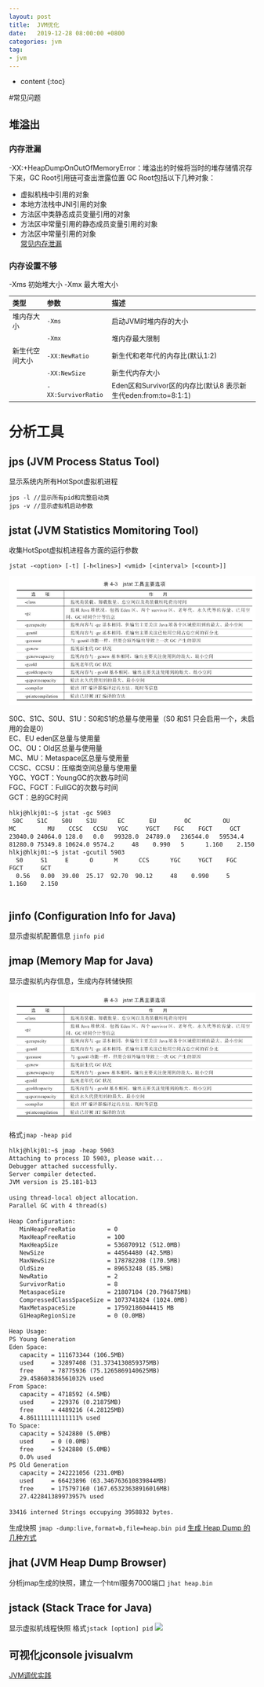 ```yaml
---
layout: post
title:  JVM优化
date:   2019-12-28 08:00:00 +0800
categories: jvm
tag:
- jvm
---
```

* content
{:toc}

#常见问题
## 堆溢出
### 内存泄漏
-XX:+HeapDumpOnOutOfMemoryError：堆溢出的时候将当时的堆存储情况存下来，GC Root引用链可查出泄露位置
GC Root包括以下几种对象：   
* 虚拟机栈中引用的对象   
* 本地方法栈中JNI引用的对象   
* 方法区中类静态成员变量引用的对象   
* 方法区中常量引用的静态成员变量引用的对象   
* 方法区中常量引用的对象   
[常见内存泄漏](https://www.javazhiyin.com/26071.html)

### 内存设置不够
-Xms 初始堆大小 -Xmx 最大堆大小

|**类型**|**参数**|**描述**|
|:----|:----|:----|
|堆内存大小|`-Xms`|启动JVM时堆内存的大小|
| |`-Xmx`|堆内存最大限制|
|新生代空间大小|`-XX:NewRatio`|新生代和老年代的内存比(默认1:2)|
| |`-XX:NewSize`|新生代内存大小|
| |`-XX:SurvivorRatio`|Eden区和Survivor区的内存比(默认8 表示新生代eden:from:to=8:1:1)|

# 分析工具
## jps (JVM Process Status Tool)
显示系统内所有HotSpot虚拟机进程
```
jps -l //显示所有pid和完整启动类
jps -v //显示虚拟机启动参数
```

## jstat (JVM Statistics Momitoring Tool)
收集HotSpot虚拟机进程各方面的运行参数

```
jstat -<option> [-t] [-h<lines>] <vmid> [<interval> [<count>]]
```

![](/styles/images/java/jstat.png)

S0C、S1C、S0U、S1U：S0和S1的总量与使用量（S0 和S1 只会启用一个，未启用的会是0）   
EC、EU eden区总量与使用量   
OC、OU：Old区总量与使用量   
MC、MU：Metaspace区总量与使用量   
CCSC、CCSU：压缩类空间总量与使用量   
YGC、YGCT：YoungGC的次数与时间   
FGC、FGCT：FullGC的次数与时间   
GCT：总的GC时间   
```
hlkj@hlkj01:~$ jstat -gc 5903
 S0C    S1C    S0U    S1U      EC       EU        OC         OU       MC         MU    CCSC   CCSU   YGC     YGCT    FGC    FGCT     GCT   
23040.0 24064.0 128.0   0.0   99328.0  24789.0   236544.0   59534.4   81280.0 75349.8 10624.0 9574.2     48    0.990   5      1.160    2.150
hlkj@hlkj01:~$ jstat -gcutil 5903
  S0     S1     E      O      M      CCS      YGC     YGCT    FGC    FGCT     GCT   
  0.56   0.00  39.00  25.17  92.70  90.12     48    0.990     5    1.160    2.150
    
```

## jinfo (Configuration Info for Java)
显示虚拟机配置信息
`jinfo pid`

## jmap (Memory Map for Java)
显示虚拟机内存信息，生成内存转储快照

![](/styles/images/java/jmap.png)

格式`jmap -heap pid`
```
hlkj@hlkj01:~$ jmap -heap 5903
Attaching to process ID 5903, please wait...
Debugger attached successfully.
Server compiler detected.
JVM version is 25.181-b13

using thread-local object allocation.
Parallel GC with 4 thread(s)

Heap Configuration:
   MinHeapFreeRatio         = 0
   MaxHeapFreeRatio         = 100
   MaxHeapSize              = 536870912 (512.0MB)
   NewSize                  = 44564480 (42.5MB)
   MaxNewSize               = 178782208 (170.5MB)
   OldSize                  = 89653248 (85.5MB)
   NewRatio                 = 2
   SurvivorRatio            = 8
   MetaspaceSize            = 21807104 (20.796875MB)
   CompressedClassSpaceSize = 1073741824 (1024.0MB)
   MaxMetaspaceSize         = 17592186044415 MB
   G1HeapRegionSize         = 0 (0.0MB)

Heap Usage:
PS Young Generation
Eden Space:
   capacity = 111673344 (106.5MB)
   used     = 32897408 (31.3734130859375MB)
   free     = 78775936 (75.1265869140625MB)
   29.458603836561032% used
From Space:
   capacity = 4718592 (4.5MB)
   used     = 229376 (0.21875MB)
   free     = 4489216 (4.28125MB)
   4.861111111111111% used
To Space:
   capacity = 5242880 (5.0MB)
   used     = 0 (0.0MB)
   free     = 5242880 (5.0MB)
   0.0% used
PS Old Generation
   capacity = 242221056 (231.0MB)
   used     = 66423896 (63.346763610839844MB)
   free     = 175797160 (167.65323638916016MB)
   27.422841389973957% used

33416 interned Strings occupying 3958832 bytes.
````

生成快照
`jmap -dump:live,format=b,file=heap.bin pid`
[生成 Heap Dump 的几种方式](https://blog.csdn.net/jijianshuai/article/details/79128033)

## jhat (JVM Heap Dump Browser)
分析jmap生成的快照，建立一个html服务7000端口
`jhat heap.bin`

## jstack (Stack Trace for Java)
显示虚拟机线程快照
格式`jstack [option] pid`
![](/styles/images/java/jstack.png)

## 可视化jconsole jvisualvm

[JVM调优实践](https://blog.wangqi.love/articles/Java/JVM%E8%B0%83%E4%BC%98%E5%AE%9E%E8%B7%B5.html)

